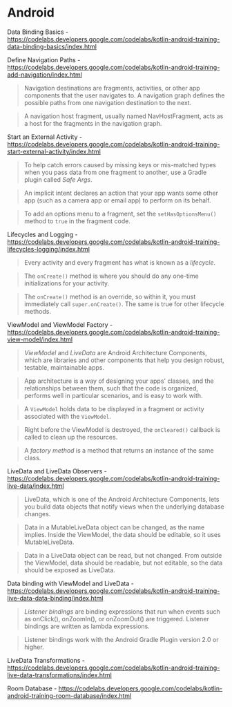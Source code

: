 # Android

Data Binding Basics - https://codelabs.developers.google.com/codelabs/kotlin-android-training-data-binding-basics/index.html


Define Navigation Paths - https://codelabs.developers.google.com/codelabs/kotlin-android-training-add-navigation/index.html

> Navigation destinations are fragments, activities, or other app components that the user navigates to. A navigation graph defines the possible paths from one navigation destination to the next.

> A navigation host fragment, usually named NavHostFragment, acts as a host for the fragments in the navigation graph.

Start an External Activity - https://codelabs.developers.google.com/codelabs/kotlin-android-training-start-external-activity/index.html

> To help catch errors caused by missing keys or mis-matched types when you pass data from one fragment to another, use a Gradle plugin called _Safe Args_.

> An implicit intent declares an action that your app wants some other app (such as a camera app or email app) to perform on its behalf.

> To add an options menu to a fragment, set the `setHasOptionsMenu()` method to `true` in the fragment code.

Lifecycles and Logging - https://codelabs.developers.google.com/codelabs/kotlin-android-training-lifecycles-logging/index.html

> Every activity and every fragment has what is known as a _lifecycle_.

> The `onCreate()` method is where you should do any one-time initializations for your activity.

> The `onCreate()` method is an override, so within it, you must immediately call `super.onCreate()`. The same is true for other lifecycle methods.

ViewModel and ViewModel Factory - https://codelabs.developers.google.com/codelabs/kotlin-android-training-view-model/index.html

> _ViewModel_ and _LiveData_ are Android Architecture Components, which are libraries and other components that help you design robust, testable, maintainable apps.

> App architecture is a way of designing your apps' classes, and the relationships between them, such that the code is organized, performs well in particular scenarios, and is easy to work with.

> A `ViewModel` holds data to be displayed in a fragment or activity associated with the `ViewModel`. 

> Right before the ViewModel is destroyed, the `onCleared()` callback is called to clean up the resources.

> A _factory method_ is a method that returns an instance of the same class.

LiveData and LiveData Observers - https://codelabs.developers.google.com/codelabs/kotlin-android-training-live-data/index.html

> LiveData, which is one of the Android Architecture Components, lets you build data objects that notify views when the underlying database changes.

> Data in a MutableLiveData object can be changed, as the name implies. Inside the ViewModel, the data should be editable, so it uses MutableLiveData.

> Data in a LiveData object can be read, but not changed. From outside the ViewModel, data should be readable, but not editable, so the data should be exposed as LiveData.

Data binding with ViewModel and LiveData - https://codelabs.developers.google.com/codelabs/kotlin-android-training-live-data-data-binding/index.html

> _Listener bindings_ are binding expressions that run when events such as onClick(), onZoomIn(), or onZoomOut() are triggered. Listener bindings are written as lambda expressions.

> Listener bindings work with the Android Gradle Plugin version 2.0 or higher.

LiveData Transformations - https://codelabs.developers.google.com/codelabs/kotlin-android-training-live-data-transformations/index.html

Room Database - https://codelabs.developers.google.com/codelabs/kotlin-android-training-room-database/index.html
